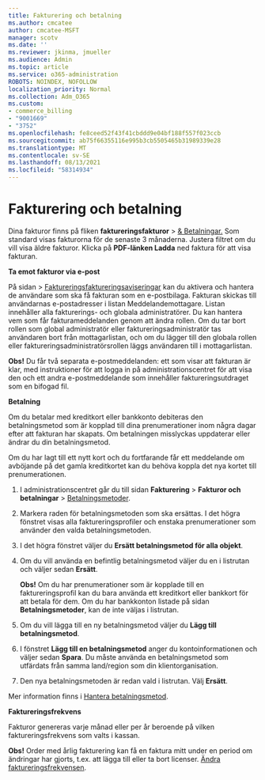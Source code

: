 ```yaml
---
title: Fakturering och betalning
ms.author: cmcatee
author: cmcatee-MSFT
manager: scotv
ms.date: ''
ms.reviewer: jkinma, jmueller
ms.audience: Admin
ms.topic: article
ms.service: o365-administration
ROBOTS: NOINDEX, NOFOLLOW
localization_priority: Normal
ms.collection: Adm_O365
ms.custom:
- commerce_billing
- "9001669"
- "3752"
ms.openlocfilehash: fe8ceed52f43f41cbddd9e04bf188f557f023ccb
ms.sourcegitcommit: ab75f66355116e995b3cb5505465b31989339e28
ms.translationtype: MT
ms.contentlocale: sv-SE
ms.lasthandoff: 08/13/2021
ms.locfileid: "58314934"
---
```

# <a name="billing-and-payment"></a>Fakturering och betalning

Dina fakturor finns på fliken **faktureringsfakturor**  >  [& Betalningar.](https://go.microsoft.com/fwlink/p/?linkid=848039)  Som standard visas fakturorna för de senaste 3 månaderna.  Justera filtret om du vill visa äldre fakturor.  Klicka på **PDF-länken Ladda** ned faktura för att visa fakturan.

**Ta emot fakturor via e-post**

På sidan  >  [Faktureringsfaktureringsaviseringar](https://go.microsoft.com/fwlink/p/?linkid=853212) kan du aktivera och hantera de användare som ska få fakturan som en  e-postbilaga. Fakturan skickas till användarnas e-postadresser i listan Meddelandemottagare. Listan innehåller alla fakturerings- och globala administratörer.  Du kan hantera vem som får fakturameddelanden genom att ändra rollen.  Om du tar bort rollen som global administratör eller faktureringsadministratör tas användaren bort från mottagarlistan, och om du lägger till den globala rollen eller faktureringsadministratörsrollen läggs användaren till i mottagarlistan.

**Obs!** Du får två separata e-postmeddelanden: ett som visar att fakturan är klar, med instruktioner för att logga in på administrationscentret för att visa den och ett andra e-postmeddelande som innehåller faktureringsutdraget som en bifogad fil.

**Betalning**

Om du betalar med kreditkort eller bankkonto debiteras den betalningsmetod som är kopplad till dina prenumerationer inom några dagar efter att fakturan har skapats. Om betalningen misslyckas uppdaterar eller ändrar du din betalningsmetod.

Om du har lagt till ett nytt kort och du fortfarande får ett meddelande om avböjande på det gamla kreditkortet kan du behöva koppla det nya kortet till prenumerationen.

1. I administrationscentret går du till sidan **Fakturering** > **Fakturor och betalningar** > [Betalningsmetoder](https://go.microsoft.com/fwlink/p/?linkid=2018806).

2. Markera raden för betalningsmetoden som ska ersättas. I det högra fönstret visas alla faktureringsprofiler och enstaka prenumerationer som använder den valda betalningsmetoden.

3. I det högra fönstret väljer du **Ersätt betalningsmetod för alla objekt**.

4. Om du vill använda en befintlig betalningsmetod väljer du en i listrutan och väljer sedan **Ersätt**.

    **Obs!** Om du har prenumerationer som är kopplade till en faktureringsprofil kan du bara använda ett kreditkort eller bankkort för att betala för dem. Om du har bankkonton listade på sidan **Betalningsmetoder**, kan de inte väljas i listrutan.

5. Om du vill lägga till en ny betalningsmetod väljer du **Lägg till betalningsmetod**.

6. I fönstret **Lägg till en betalningsmetod** anger du kontoinformationen och väljer sedan **Spara**. Du måste använda en betalningsmetod som utfärdats från samma land/region som din klientorganisation.

7. Den nya betalningsmetoden är redan vald i listrutan. Välj **Ersätt**.

Mer information finns i [Hantera betalningsmetod](https://docs.microsoft.com/microsoft-365/commerce/billing-and-payments/manage-payment-methods).

**Faktureringsfrekvens**

Fakturor genereras varje månad eller per år beroende på vilken faktureringsfrekvens som valts i kassan.  

**Obs!** Order med årlig fakturering kan få en faktura mitt under en period om ändringar har gjorts, t.ex. att lägga till eller ta bort licenser. [Ändra faktureringsfrekvensen](https://docs.microsoft.com/microsoft-365/commerce/billing-and-payments/change-payment-frequency).
